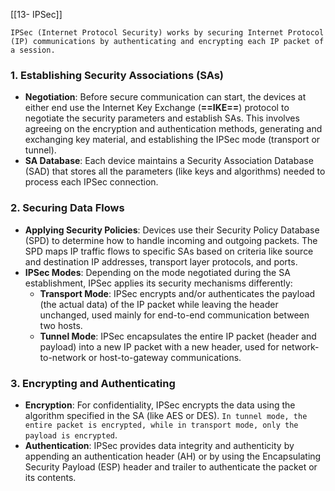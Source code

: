 [[13- IPSec]]

```
IPSec (Internet Protocol Security) works by securing Internet Protocol (IP) communications by authenticating and encrypting each IP packet of a session.
```

### 1. Establishing Security Associations (SAs)
- **Negotiation**: Before secure communication can start, the devices at either end use the Internet Key Exchange (**==IKE==**) protocol to negotiate the security parameters and establish SAs. This involves agreeing on the encryption and authentication methods, generating and exchanging key material, and establishing the IPSec mode (transport or tunnel).
- **SA Database**: Each device maintains a Security Association Database (SAD) that stores all the parameters (like keys and algorithms) needed to process each IPSec connection.

### 2. Securing Data Flows
- **Applying Security Policies**: Devices use their Security Policy Database (SPD) to determine how to handle incoming and outgoing packets. The SPD maps IP traffic flows to specific SAs based on criteria like source and destination IP addresses, transport layer protocols, and ports.
- **IPSec Modes**: Depending on the mode negotiated during the SA establishment, IPSec applies its security mechanisms differently:
  - **Transport Mode**: IPSec encrypts and/or authenticates the payload (the actual data) of the IP packet while leaving the header unchanged, used mainly for end-to-end communication between two hosts.
  - **Tunnel Mode**: IPSec encapsulates the entire IP packet (header and payload) into a new IP packet with a new header, used for network-to-network or host-to-gateway communications.

### 3. Encrypting and Authenticating
- **Encryption**: For confidentiality, IPSec encrypts the data using the algorithm specified in the SA (like AES or DES). `In tunnel mode, the entire packet is encrypted, while in transport mode, only the payload is encrypted`.
- **Authentication**: IPSec provides data integrity and authenticity by appending an authentication header (AH) or by using the Encapsulating Security Payload (ESP) header and trailer to authenticate the packet or its contents.
